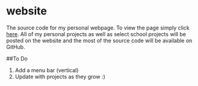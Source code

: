 # website

The source code for my personal webpage. To view the page simply click [here](http://tsonnen.github.io).
All of my personal projects as well as select school projects will be posted on the website and the most of the source code will be available on GitHub.

##To Do
1. Add a menu bar (vertical)
2. Update with projects as they grow :)
